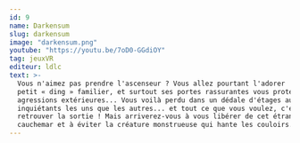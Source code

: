 ```yaml
---
id: 9
name: Darkensum
slug: darkensum
image: "darkensum.png"
youtube: "https://youtu.be/7oD0-GGdiOY"
tag: jeuxVR
editeur: ldlc
text: >-
  Vous n'aimez pas prendre l'ascenseur ? Vous allez pourtant l'adorer ! Son
  petit « ding » familier, et surtout ses portes rassurantes vous protégeant des
  agressions extérieures... Vous voilà perdu dans un dédale d'étages aussi
  inquiétants les uns que les autres... et tout ce que vous voulez, c'est
  retrouver la sortie ! Mais arriverez-vous à vous libérer de cet étrange
  cauchemar et à éviter la créature monstrueuse qui hante les couloirs... ?!
---
```

